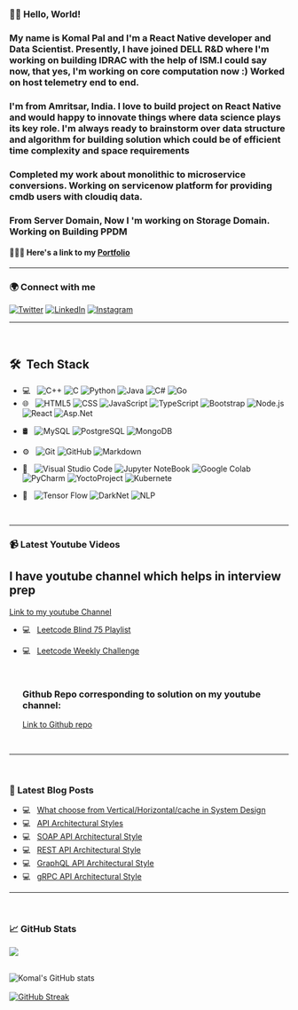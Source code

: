 <!-- ### Hi there 👋 -->

<!--
**Komal7209/Komal7209** is a ✨ _special_ ✨ repository because its `README.md` (this file) appears on your GitHub profile.

Here are some ideas to get you started:

- 🔭 I’m currently working on ...
- 🌱 I’m currently learning ...
- 👯 I’m looking to collaborate on ...
- 🤔 I’m looking for help with ...
- 💬 Ask me about ...
- 📫 How to reach me: ...
- 😄 Pronouns: ...
- ⚡ Fun fact: ...
-->
<!--
"Socials": [
			["fb", "https://www.facebook.com/akansha.pal.3958/"],
			["tw", "https://twitter.com/Komal__Pal"],
			["li", "https://www.linkedin.com/in/komal-pal-8a9a82155/"]
		]

-->



### 👋🏻 Hello, World! 

<!-- ### My name is Ritika Dhiman and I'm a Full stack developer. I'm from Chandigarh, India and currently working as a Machine Learning Research Intern at Design and Innovation Centre, Panjab University and building my technical skills as a Web Developer at Neog Bootcamp. I will be contributing as a mentor at the Open Source Day 2021 in association with virtual Grace Hopper Celebration 2021 and giving back to thhe strong community of women in technology. -->

### My name is Komal Pal and I'm a React Native developer and Data Scientist. Presently, I have joined DELL R&D where I'm working on building IDRAC with the help of ISM.I could say now, that yes, I'm working on core computation now :) Worked on host telemetry end to end. 
### I'm from Amritsar, India. I love to build project on React Native and would happy to innovate things where data science plays its key role. I'm always ready to brainstorm over data structure and algorithm for building solution which could be of efficient time complexity and space requirements 
### Completed my work about monolithic to microservice conversions. Working on servicenow platform for providing cmdb users with cloudiq data.

### From Server Domain, Now I 'm working on Storage Domain. Working on Building PPDM

#### 👩🏻‍💻 Here's a link to my [Portfolio](https://komal7209.github.io/MyPortfolio/) 

<hr>

### 🌍 Connect with me 

[![Twitter][1.1]][1] [![LinkedIn][2.1]][2] [![Instagram][3.1]][3] 
<!-- [![Google Scholar][4.1]][4] -->

<!-- Icons -->

[1.1]: https://img.icons8.com/color/48/000000/linkedin.png (LinkedIn icon with padding)
[2.1]: https://img.icons8.com/color/48/000000/twitter--v1.png (twitter icon with padding)
[3.1]: https://img.icons8.com/color/48/000000/instagram-new--v1.png (instagram icon with padding)
<!-- [4.1]: https://img.icons8.com/color/48/000000/google-scholar--v3.png (google scholar icon with padding) -->

<!-- Links to your social media accounts -->

[1]: https://www.linkedin.com/in/komal-pal-8a9a82155/
[2]: https://twitter.com/Komal__Pal
[3]: https://www.instagram.com/k.p7299/
<!-- [4]: https://scholar.google.com/citations?user=9OV1cLoAAAAJ&hl=en -->

<hr>

<br> 

## 🛠 &nbsp;Tech Stack

- 💻 &nbsp;
  ![C++](https://img.shields.io/badge/-C++-333333?style=flat&logo=C%2B%2B&logoColor=00599C)
  ![C](https://img.shields.io/badge/-C-333333?style=flat&logo=C&logoColor=007396)
  ![Python](https://img.shields.io/badge/-Python-333333?style=flat&logo=python)
  ![Java](https://img.shields.io/badge/-Java-333333?style=flat&logo=Java&logoColor=007396)
  ![C#](https://img.shields.io/badge/-CSharp-333333?style=flat&logo=CSharp&logoColor=007396)
  ![Go](https://img.shields.io/badge/-Golang-333333?style=flat&logo=Golang&logoColor=007396)
- 🌐 &nbsp;
  ![HTML5](https://img.shields.io/badge/-HTML5-333333?style=flat&logo=HTML5)
  ![CSS](https://img.shields.io/badge/-CSS-333333?style=flat&logo=CSS3&logoColor=1572B6)
  ![JavaScript](https://img.shields.io/badge/-JavaScript-333333?style=flat&logo=javascript)
  ![TypeScript](https://img.shields.io/badge/-TypeScript-333333?style=flat&logo=typescript)
  ![Bootstrap](https://img.shields.io/badge/-Bootstrap-333333?style=flat&logo=bootstrap&logoColor=563D7C)
  ![Node.js](https://img.shields.io/badge/-Node.js-333333?style=flat&logo=node.js)
  ![React](https://img.shields.io/badge/-React-333333?style=flat&logo=react)
  ![Asp.Net](https://img.shields.io/badge/-ASP.NET-333333?style=flat&logo=asp.net)
<!--   ![Rails](https://img.shields.io/badge/-Rails-333333?style=flat&logo=ruby) -->
- 🛢 &nbsp;
  ![MySQL](https://img.shields.io/badge/-MySQL-333333?style=flat&logo=mysql)
  ![PostgreSQL](https://img.shields.io/badge/-PostgreSQL-333333?style=flat&logo=postgresql)
  ![MongoDB](https://img.shields.io/badge/-MongoDB-333333?style=flat&logo=MongoDB)
  
- ⚙️ &nbsp;
  ![Git](https://img.shields.io/badge/-Git-333333?style=flat&logo=git)
  ![GitHub](https://img.shields.io/badge/-GitHub-333333?style=flat&logo=github)
  ![Markdown](https://img.shields.io/badge/-Markdown-333333?style=flat&logo=markdown)
- 🔧 &nbsp;
  ![Visual Studio Code](https://img.shields.io/badge/-Visual%20Studio%20Code-333333?style=flat&logo=visual-studio-code&logoColor=007ACC)
  ![Jupyter NoteBook](https://img.shields.io/badge/-Jupyter%20Notebook-333333?style=flat&logo=jupyter-notebook&logoColor=007ACC)
  ![Google Colab](https://img.shields.io/badge/-Google%20Colab-333333?style=flat&logo=google-colab&logoColor=007ACC)
  ![PyCharm](https://img.shields.io/badge/-PyCharm-333333?style=flat&logo=pycharm&logoColor=007ACC) 
  ![YoctoProject](https://img.shields.io/badge/-YoctoProject-333333?style=flat&logo=yoctoproject&logoColor=007ACC) 
  ![Kubernete](https://img.shields.io/badge/-Kubernete-333333?style=flat&logo=kubernete&logoColor=007ACC) 
  
- 🔬 &nbsp;
  ![Tensor Flow](https://img.shields.io/badge/-TensorFlow-333333?style=flat&logo=tensor-flow&logoColor=007ACC)
  ![DarkNet](https://img.shields.io/badge/-Dark%20Net-333333?style=flat&logo=dark-net&logoColor=007ACC)
  ![NLP](https://img.shields.io/badge/-NLP-333333?style=flat&logo=NLP&logoColor=007ACC)

<br/>
<hr>

### :video_camera: Latest Youtube Videos

## I have youtube channel which helps in interview prep
[Link to my youtube Channel](https://www.youtube.com/@KomalPal)
</br>
- 💻 &nbsp; [Leetcode Blind 75 Playlist](https://youtube.com/playlist?list=PLo8g39roTXG50wqLUCdFfq2IrZZq1AXc6)
- 💻 &nbsp; [Leetcode Weekly Challenge](https://youtube.com/playlist?list=PLo8g39roTXG5NcLuPyCf8Z_iLXj1AHeFT)

  </br>

  ### Github Repo corresponding to solution on my youtube channel:

  [Link to Github repo](https://github.com/Komal7209/YouTube-Practise.git)
  
  </br>

<hr>
<br/>

### :notebook_with_decorative_cover: Latest Blog Posts

- 💻 &nbsp; [What choose from Vertical/Horizontal/cache in System Design](https://medium.com/@komalpal/what-choose-from-vertical-horizontal-cache-in-system-design-1f5e5e5b183c)
- 💻 &nbsp; [API Architectural Styles](https://medium.com/@komalpal/api-architectural-styles-97a42c0057d0)
- 💻 &nbsp; [SOAP API Architectural Style](https://medium.com/@komalpal/soap-api-architectural-style-9309873df6)
- 💻 &nbsp; [REST API Architectural Style](https://medium.com/@komalpal/rest-api-architectural-style-5d7f63ffde88)
- 💻 &nbsp; [GraphQL API Architectural Style](https://medium.com/@komalpal/graphql-api-architectural-style-f23525a7c09c)
- 💻 &nbsp; [gRPC API Architectural Style](https://medium.com/@komalpal/grpc-api-architectural-style-d3af3f509ab8)

<hr>
<br/>

### &#x1f4c8; GitHub Stats

<a href="https://github.com/komal7209/github-readme-stats">
  <img align="center" src="https://github-readme-stats.vercel.app/api/top-langs/?username=komal7209&layout=compact&theme=radical" />
</a>
</br>
</br>
<!-- <a href="https://github.com/komal7209/github-readme-stats">
  <img align="center" src="https://github-readme-stats.vercel.app/api?username=komal7209&show_icons=true&theme=radical" />
</a> -->


<!--  [![Komal's GitHub activity graph](https://activity-graph.herokuapp.com/graph?username=komal7209&theme=xcode)](https://git.io/komal7209) -->
  
   ![Komal's GitHub stats](https://github-readme-stats.vercel.app/api/?username=komal7209&theme=prussian&show_icons=true&count_private=true)
   <br />
   <br />
   [![GitHub Streak](http://github-readme-streak-stats.herokuapp.com/?user=komal7209&theme=prussian&hide_border=true)](https://git.io/streak-stats)
   <br />
   <br />
<!--    ![Skyline](https://github.com/ShreyaPrasad1209/ShreyaPrasad1209/blob/master/github-metrics.svg) -->
   <br/>
   <br/>
   

